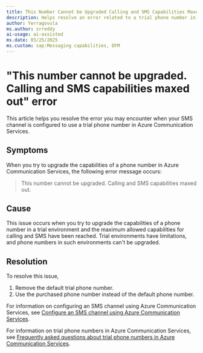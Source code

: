 ```yaml
---
title: This Number Cannot be Upgraded Calling and SMS Capabilities Maxed Out error
description: Helps resolve an error related to a trial phone number in Azure Communication Services.
author: Yerragovula
ms.author: srreddy
ai-usage: ai-assisted
ms.date: 03/25/2025
ms.custom: sap:Messaging capabilities, DFM
---
```

# "This number cannot be upgraded. Calling and SMS capabilities maxed out" error

This article helps you resolve the error you may encounter when your SMS channel is configured to use a trial phone number in Azure Communication Services.

## Symptoms

When you try to upgrade the capabilities of a phone number in Azure Communication Services, the following error message occurs:

> This number cannot be upgraded. Calling and SMS capabilities maxed out.

## Cause

This issue occurs when you try to upgrade the capabilities of a phone number in a trial environment and the maximum allowed capabilities for calling and SMS have been reached. Trial environments have limitations, and phone numbers in such environments can't be upgraded.

## Resolution

To resolve this issue,

1. Remove the default trial phone number.
2. Use the purchased phone number instead of the default phone number.

For information on configuring an SMS channel using Azure Communication Services, see [Configure an SMS channel using Azure Communication Services](/dynamics365/customer-service/administer/configure-sms-channel-acs).
For information on trial phone numbers in Azure Communication Services, see [Frequently asked questions about trial phone numbers in Azure Communication Services](/azure/communication-services/concepts/telephony/trial-phone-numbers-faq).
